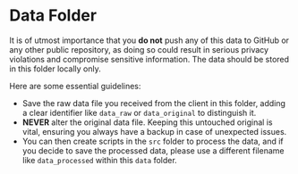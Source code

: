 # Data Folder

It is of utmost importance that you **do not** push any of this data to GitHub or any other public repository, as doing so could result in serious privacy violations and compromise sensitive information. The data should be stored in this folder locally only. 

Here are some essential guidelines:

- Save the raw data file you received from the client in this folder, adding a clear identifier like `data_raw` or `data_original` to distinguish it. 
- **NEVER** alter the original data file. Keeping this untouched original is vital, ensuring you always have a backup in case of unexpected issues. 
- You can then create scripts in the `src` folder to process the data, and if you decide to save the processed data, please use a different filename like `data_processed` within this `data` folder.
